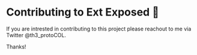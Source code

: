 # Contributing to Ext Exposed :tada: 

If you are intrested in contributing to this project please reachout to me via Twitter @th3_protoCOL.

Thanks!

